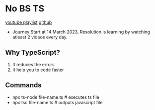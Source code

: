 # No BS TS

[youtube playlist](https://www.youtube.com/playlist?list=PLNqp92_EXZBJYFrpEzdO2EapvU0GOJ09n)
[github](https://github.com/jherr/no-bs-ts)

- Journey Start at 14 March 2023, Resolution is learning by watching atleast 2 videos every day.

## Why TypeScript?

1. It reduces the errors
2. It help you to code faster

## Commands

- npx ts-node file-name.ts # executes ts file
- npx tsc file-name.ts # outputs javascript file

